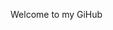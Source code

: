 Welcome to my GiHub

<!---
SamSimmonds888/SamSimmonds888 is a ✨ special ✨ repository because its `README.md` (this file) appears on your GitHub profile.
You can click the Preview link to take a look at your changes.
--->
